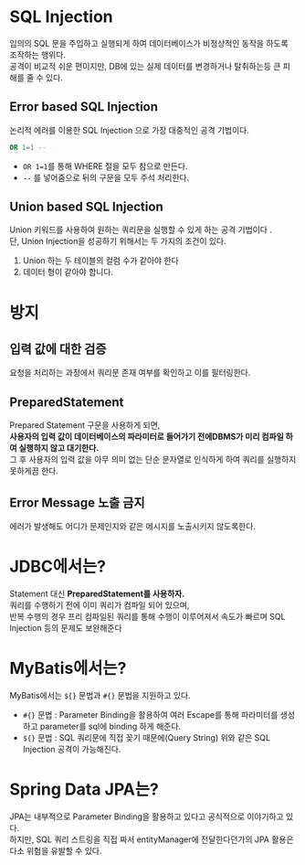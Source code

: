 # SQL Injection
    
임의의 SQL 문을 주입하고 실행되게 하여 데이터베이스가 비정상적인 동작을 하도록 조작하는 행위다.       
공격이 비교적 쉬운 편이지만, DB에 있는 실제 데이터를 변경하거나 탈취하는등 큰 피해를 줄 수 있다.    

## Error based SQL Injection

논리적 에러를 이용한 SQL Injection 으로 가장 대중적인 공격 기법이다.     
    
```sql 
OR 1=1 -- 
```         
* `OR 1=1`를 통해 WHERE 절을 모두 참으로 만든다.      
* `--` 를 넣어줌으로 뒤의 구문을 모두 주석 처리한다.        

## Union based SQL Injection
     
Union 키워드를 사용하여 원하는 쿼리문을 실행할 수 있게 하는 공격 기법이다  .   
단, Union Injection을 성공하기 위해서는 두 가지의 조건이 있다.     

1. Union 하는 두 테이블의 컬럼 수가 같아야 한다
2. 데이터 형이 같아야 합니다.    

# 방지 
## 입력 값에 대한 검증
  
요청을 처리하는 과정에서 쿼리문 존재 여부를 확인하고 이를 필터링한다.   

## PreparedStatement   
    
Prepared Statement 구문을 사용하게 되면,       
**사용자의 입력 값이 데이터베이스의 파라미터로 들어가기 전에DBMS가 미리 컴파일 하여 실행하지 않고 대기한다.**       
그 후 사용자의 입력 값을 아무 의미 없는 단순 문자열로 인식하게 하여 쿼리를 실행하지 못하게끔 한다.     

## Error Message 노출 금지

에러가 발생해도 어디가 문제인지와 같은 메시지를 노출시키지 않도록한다.  

# JDBC에서는?  
      
Statement 대신 **PreparedStatement를 사용하자.**       
쿼리를 수행하기 전에 이미 쿼리가 컴파일 되어 있으며,    
반복 수행의 경우 프리 컴파일된 쿼리를 통해 수행이 이루어져서 속도가 빠르며 SQL Injection 등의 문제도 보완해준다         
  
# MyBatis에서는?  

MyBatis에서는 `${}` 문법과 `#{}` 문법을 지원하고 있다.    
  
* `#{}` 문법 : Parameter Binding을 활용하여 여러 Escape를 통해 파라미터를 생성하고 parameter를 sql에 binding 하게 해준다.    
* `${}` 문법 : SQL 쿼리문에 직접 꽂기 때문에(Query String) 위와 같은 SQL Injection 공격이 가능해진다.   
  
# Spring Data JPA는?    
   
JPA는 내부적으로 Parameter Binding을 활용하고 있다고 공식적으로 이야기하고 있다.      
하지만, SQL 쿼리 스트링을 직접 짜서 entityManager에 전달한다던가의 JPA 활용은 다소 위험을 유발할 수 있다.       
